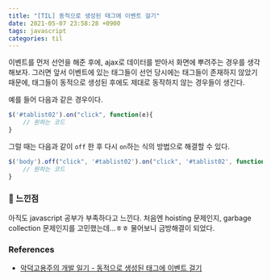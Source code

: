 ```yaml
---
title: "[TIL] 동적으로 생성된 태그에 이벤트 걸기"
date: 2021-05-07 23:58:28 +0900
tags: javascript
categories: til
---
```


이벤트를 먼저 선언을 해준 후에, ajax로 데이터를 받아서 화면에 뿌려주는 경우를 생각해보자.
그러면 앞서 이벤트에 있는 태그들이 선언 당시에는 태그들이 존재하지 않았기 때문에, 태그들이 동적으로 생성된 후에도 제대로 동작하지 않는 경우들이 생긴다.



예를 들어 다음과 같은 경우이다.

```javascript
$('#tablist02').on("click", function(e){
 	// 원하는 코드   
}
```



그럴 때는 다음과 같이 `off` 한 후 다시 `on`하는 식의 방법으로 해결할 수 있다.

```javascript
$('body').off("click", '#tablist02').on("click", '#tablist02', function(e){
 	// 원하는 코드   
}
```



### 👻 느낀점 

아직도 javascript 공부가 부족하다고 느낀다. 처음엔 hoisting 문제인지, garbage collection 문제인지를 고민했는데...ㅎㅎ 물어보니 금방해결이 되었다.



### References

- [악덕고용주의 개발 일기 - 동적으로 생성된 태그에 이벤트 걸기]( https://rongscodinghistory.tistory.com/41)

